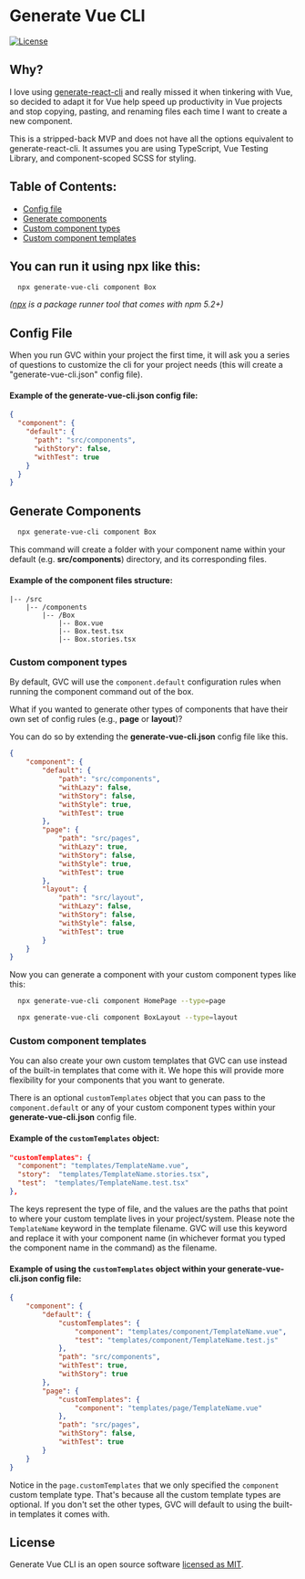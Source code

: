 # Generate Vue CLI

[![License](https://img.shields.io/npm/l/express.svg)](https://github.com/arminbro/generate-vue-cli/blob/master/LICENSE)

## Why?

I love using [generate-react-cli](https://github.com/arminbro/generate-react-cli) and really missed it when tinkering with Vue, so decided to adapt it for Vue help speed up productivity in Vue projects and stop copying, pasting, and renaming files each time I want to create a new component.

This is a stripped-back MVP and does not have all the options equivalent to  generate-react-cli. It assumes you are using TypeScript, Vue Testing Library, and component-scoped SCSS for styling.

## Table of Contents:

- [Config file](#config-file)
- [Generate components](#generate-components)
- [Custom component types](#custom-component-types)
- [Custom component templates](#custom-component-templates)

## You can run it using npx like this:

```
  npx generate-vue-cli component Box
```

_([npx](https://medium.com/@maybekatz/introducing-npx-an-npm-package-runner-55f7d4bd282b) is a package runner tool that comes with npm 5.2+)_

## Config File

When you run GVC within your project the first time, it will ask you a series of questions to customize the cli for your project needs (this will create a "generate-vue-cli.json" config file).

#### Example of the **generate-vue-cli.json** config file:

```json
{
  "component": {
    "default": {
      "path": "src/components",
      "withStory": false,
      "withTest": true
    }
  }
}
```

## Generate Components

```sh
  npx generate-vue-cli component Box
```

This command will create a folder with your component name within your default (e.g. **src/components**) directory, and its corresponding files.

#### Example of the component files structure:

```
|-- /src
    |-- /components
        |-- /Box
            |-- Box.vue
            |-- Box.test.tsx
            |-- Box.stories.tsx
```

### Custom component types

By default, GVC will use the `component.default` configuration rules when running the component command out of the box.

What if you wanted to generate other types of components that have their own set of config rules (e.g., **page** or **layout**)?

You can do so by extending the **generate-vue-cli.json** config file like this.

```json
{
	"component": {
		"default": {
			"path": "src/components",
			"withLazy": false,
			"withStory": false,
			"withStyle": true,
			"withTest": true
		},
		"page": {
			"path": "src/pages",
			"withLazy": true,
			"withStory": false,
			"withStyle": true,
			"withTest": true
		},
		"layout": {
			"path": "src/layout",
			"withLazy": false,
			"withStory": false,
			"withStyle": false,
			"withTest": true
		}
	}
}
```

Now you can generate a component with your custom component types like this:

```sh
  npx generate-vue-cli component HomePage --type=page
```

```sh
  npx generate-vue-cli component BoxLayout --type=layout
```

### Custom component templates

You can also create your own custom templates that GVC can use instead of the built-in templates that come with it. We hope this will provide more flexibility for your components that you want to generate.

There is an optional `customTemplates` object that you can pass to the `component.default` or any of your custom component types within your **generate-vue-cli.json** config file.

#### Example of the `customTemplates` object:

```json
"customTemplates": {
  "component": "templates/TemplateName.vue",
  "story":  "templates/TemplateName.stories.tsx",
  "test":  "templates/TemplateName.test.tsx"
},
```

The keys represent the type of file, and the values are the paths that point to where your custom template lives in your project/system. Please note the `TemplateName` keyword in the template filename. GVC will use this keyword and replace it with your component name (in whichever format you typed the component name in the command) as the filename.

#### Example of using the `customTemplates` object within your generate-vue-cli.json config file:

```json
{
	"component": {
		"default": {
			"customTemplates": {
				"component": "templates/component/TemplateName.vue",
				"test": "templates/component/TemplateName.test.js"
			},
			"path": "src/components",
			"withTest": true,
			"withStory": true
		},
		"page": {
			"customTemplates": {
				"component": "templates/page/TemplateName.vue"
			},
			"path": "src/pages",
			"withStory": false,
			"withTest": true
		}
	}
}
```

Notice in the `page.customTemplates` that we only specified the `component` custom template type. That's because all the custom template types are optional. If you don't set the other types, GVC will default to using the built-in templates it comes with.


## License

Generate Vue CLI is an open source software [licensed as MIT](https://github.com/doubleedesign/generate-vue-cli/blob/master/LICENSE).
